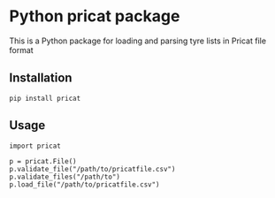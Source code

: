 # Python pricat package

This is a Python package for loading and parsing tyre lists in Pricat file format

## Installation

	pip install pricat

## Usage

	import pricat

	p = pricat.File()
	p.validate_file("/path/to/pricatfile.csv")
	p.validate_files("/path/to")
	p.load_file("/path/to/pricatfile.csv")
